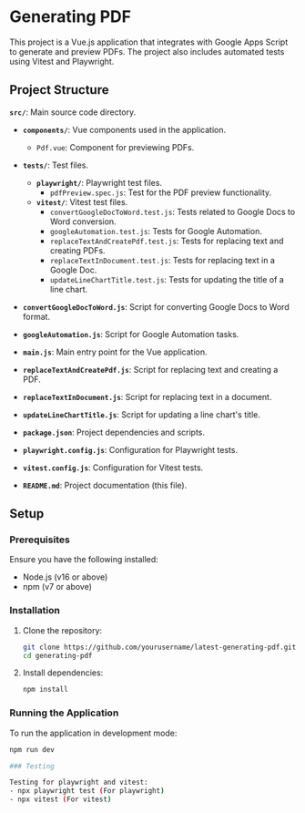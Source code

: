 # Generating PDF

This project is a Vue.js application that integrates with Google Apps Script to generate and preview PDFs. The project also includes automated tests using Vitest and Playwright.

## Project Structure

**`src/`**: Main source code directory.

- **`components/`**: Vue components used in the application.
  - `Pdf.vue`: Component for previewing PDFs.

- **`tests/`**: Test files.
  - **`playwright/`**: Playwright test files.
    - `pdfPreview.spec.js`: Test for the PDF preview functionality.
  - **`vitest/`**: Vitest test files.
    - `convertGoogleDocToWord.test.js`: Tests related to Google Docs to Word conversion.
    - `googleAutomation.test.js`: Tests for Google Automation.
    - `replaceTextAndCreatePdf.test.js`: Tests for replacing text and creating PDFs.
    - `replaceTextInDocument.test.js`: Tests for replacing text in a Google Doc.
    - `updateLineChartTitle.test.js`: Tests for updating the title of a line chart.

- **`convertGoogleDocToWord.js`**: Script for converting Google Docs to Word format.
- **`googleAutomation.js`**: Script for Google Automation tasks.
- **`main.js`**: Main entry point for the Vue application.
- **`replaceTextAndCreatePdf.js`**: Script for replacing text and creating a PDF.
- **`replaceTextInDocument.js`**: Script for replacing text in a document.
- **`updateLineChartTitle.js`**: Script for updating a line chart's title.

- **`package.json`**: Project dependencies and scripts.
- **`playwright.config.js`**: Configuration for Playwright tests.
- **`vitest.config.js`**: Configuration for Vitest tests.
- **`README.md`**: Project documentation (this file).

## Setup

### Prerequisites

Ensure you have the following installed:
- Node.js (v16 or above)
- npm (v7 or above)

### Installation

1. Clone the repository:
    ```sh
    git clone https://github.com/yourusername/latest-generating-pdf.git
    cd generating-pdf
    ```
2. Install dependencies:
    ```sh
    npm install
    ```

### Running the Application

To run the application in development mode:
```sh
npm run dev

### Testing

Testing for playwright and vitest:
- npx playwright test (For playwright)
- npx vitest (For vitest)